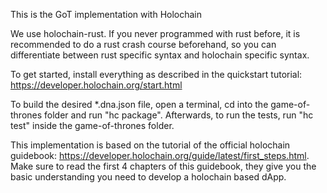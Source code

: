 This is the GoT implementation with Holochain

We use holochain-rust. If you never programmed with rust before, it is recommended to do a rust crash course beforehand, so you can differentiate between rust specific syntax and holochain specific syntax.

To get started, install everything as described in the quickstart tutorial: https://developer.holochain.org/start.html

To build the desired *.dna.json file, open a terminal, cd into the game-of-thrones folder and run
"hc package".
Afterwards, to run the tests, run "hc test" inside the game-of-thrones folder.

This implementation is based on the tutorial of the official holochain guidebook: https://developer.holochain.org/guide/latest/first_steps.html. Make sure to read the first 4 chapters of this guidebook, they give you the basic understanding you need to develop a holochain based dApp.
